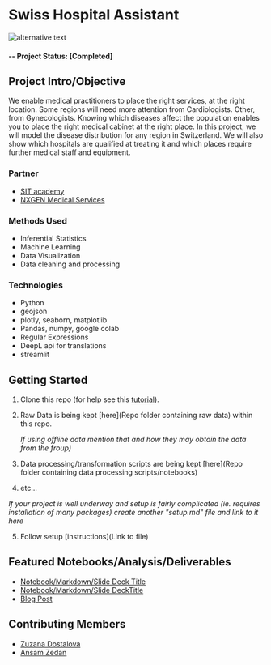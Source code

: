 # Swiss Hospital Assistant



![alternative text](https://encrypted-tbn0.gstatic.com/images?q=tbn:ANd9GcRnzH-O7qsG29l9Gv7t6i26QRsf2mvvIqB40A&usqp=CAU)


#### -- Project Status: [Completed]

## Project Intro/Objective
We enable medical practitioners to place the right services, at the right location. Some regions will need more attention from Cardiologists. Other, from Gynecologists. Knowing which diseases affect the population enables you to place the right medical cabinet at the right place. In this project, we will model the disease distribution for any region in Switzerland. We will also show which hospitals are qualified at treating it and which places require further medical staff and equipment.

### Partner
* [SIT academy](https://sit.academy/)
* [NXGEN Medical Services](https://nms.health/)

### Methods Used
* Inferential Statistics
* Machine Learning
* Data Visualization
* Data cleaning and processing

### Technologies
* Python
* geojson
* plotly, seaborn, matplotlib
* Pandas, numpy, google colab
* Regular Expressions
* DeepL api for translations
* streamlit

## Getting Started

1. Clone this repo (for help see this [tutorial](https://help.github.com/articles/cloning-a-repository/)).
2. Raw Data is being kept [here](Repo folder containing raw data) within this repo.

    *If using offline data mention that and how they may obtain the data from the froup)*

3. Data processing/transformation scripts are being kept [here](Repo folder containing data processing scripts/notebooks)
4. etc...

*If your project is well underway and setup is fairly complicated (ie. requires installation of many packages)
create another "setup.md" file and link to it here*

5. Follow setup [instructions](Link to file)

## Featured Notebooks/Analysis/Deliverables
* [Notebook/Markdown/Slide Deck Title](link)
* [Notebook/Markdown/Slide DeckTitle](link)
* [Blog Post](link)


## Contributing Members

 - [Zuzana Dostalova](https://github.com/zuzanadostalova)
 - [Ansam Zedan](https://github.com/ansamz)
